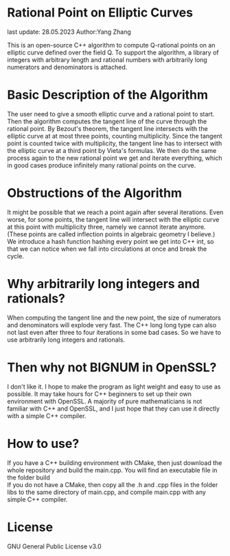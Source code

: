 # Rational Point on Elliptic Curves

last update: 28.05.2023
Author:Yang Zhang

This is an open-source C++ algorithm to compute Q-rational points on an elliptic curve defined over the field Q. To support the algorithm, a library of integers with arbitrary length and rational numbers with arbitrarily long numerators and denominators is attached.

# Basic Description of the Algorithm
The user need to give a smooth elliptic curve and a rational point to start. Then the algorithm computes the tangent line of the curve through the rational point. By Bezout's theorem, the tangent line intersects with the elliptic curve at at most three points, counting multiplicity. Since the tangent point is counted twice with multiplicity, the tangent line has to intersect with the elliptic curve at a third point by Vieta's formulas. We then do the same process again to the new rational point we get and iterate everything, which in good cases produce infinitely many rational points on the curve.

# Obstructions of the Algorithm
It might be possible that we reach a point again after several iterations. Even worse, for some points, the tangent line will intersect with the elliptic curve at this point with multiplicity three, namely we cannot iterate anymore. (These points are called inflection points in algebraic geometry I believe.) We introduce a hash function hashing every point we get into C++ int, so that we can notice when we fall into circulations at once and break the cycle.

# Why arbitrarily long integers and rationals?
When computing the tangent line and the new point, the size of numerators and denominators will explode very fast. The C++ long long type can also not last even after three to four iterations in some bad cases. So we have to use arbitrarily long integers and rationals.

# Then why not BIGNUM in OpenSSL?
I don't like it. I hope to make the program as light weight and easy to use as possible. It may take hours for C++ beginners to set up their own environment with OpenSSL. A majority of pure mathematicians is not familiar with C++ and OpenSSL, and I just hope that they can use it directly with a simple C++ compiler.

# How to use?
If you have a C++ building environment with CMake, then just download the whole repository and build the main.cpp. You will find an executable file in the folder build <br />
If you do not have a CMake, then copy all the .h and .cpp files in the folder libs to the same directory of main.cpp, and compile main.cpp with any simple C++ compiler.

# License
GNU General Public License v3.0
